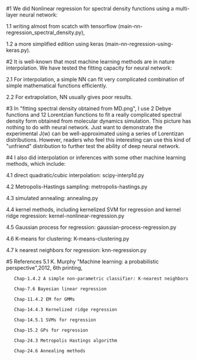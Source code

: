 #1 We did Nonlinear regression for spectral density functions using a multi-layer neural 
   network:

   1.1 writing  almost from scatch with tensorflow (main-nn-regression_spectral_density.py),
   
   1.2 a more simplified edition using keras (main-nn-regression-using-keras.py).

#2 It is well-known that most machine learning methods are in nature interpolation. 
   We have tested the fitting capacity for neural network: 
	
   2.1 For interpolation, a simple NN can fit very complicated combination of simple 
       mathematical functions efficiently.
	
   2.2 For extrapolation, NN usually gives poor results. 

#3 In "fitting spectral density obtained from MD.png", I use 2 Debye functions and 12 
   Lorentzian functions to fit a really complicated spectral density form obtained from 
   molecular dynamics simulation. This picture has nothing to do with neural network. 
   Just want to demonstrate  the experimental J(w) can be well-approximated using 
   a series of Lorentizan distributions. However, readers who feel this interesting can use 
   this kind of "unfriend" distribution to further test the ability of deep neural network.

#4 I also did interpolation or inferences with some other machine learning methods, which include:
   
   4.1 direct quadratic/cubic interpolation: 
       scipy-interp1d.py

   4.2 Metropolis-Hastings sampling:
       metropolis-hastings.py
   
   4.3 simulated annealing:
       annealing.py
   
   4.4 kernel methods, including kernelized SVM for regression and kernel ridge regression:
       kernel-nonlinear-regression.py
   
   4.5 Gaussian process for regression:
       gaussian-process-regression.py

   4.6 K-means for clustering:
       K-means-clustering.py

   4.7 k nearest neighbors for regression:
       knn-regression.py

#5 References
   5.1 K. Murphy "Machine learning: a probabilistic perspective",2012, 6th printing,
   
       Chap-1.4.2 A simple non-parametric classifier: K-nearest neighbors

       Chap-7.6 Bayesian linear regression
       
       Chap-11.4.2 EM for GMMs

       Chap-14.4.3 Kernelized ridge regression

       Chap-14.5.1 SVMs for regression

       Chap-15.2 GPs for regression

       Chap-24.3 Metropolis Hastings algorithm

       Chap-24.6 Annealing methods